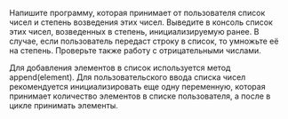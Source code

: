 Напишите программу, которая принимает от пользователя список чисел и степень возведения этих чисел. Выведите в консоль список этих чисел, 
возведенных в степень, инициализируемую ранее. В случае, если пользователь передаст строку в список, то умножьте её на степень. 
Проверьте также работу с отрицательными числами.

Для добавления элементов в список используется метод append(element). Для пользовательского ввода списка чисел рекомендуется инициализировать еще одну переменную,
которая принимает количество элементов в списке пользователя, а после в цикле принимать элементы.

